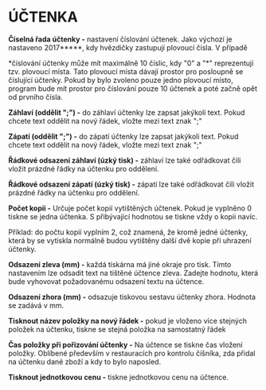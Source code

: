 # ÚČTENKA

**Číselná řada účtenky -** nastavení číslování účtenek. Jako výchozí je nastaveno 2017\*\*\*\*\*, kdy hvězdičky zastupují plovoucí čísla. V případě

\*číslování účtenky může mít maximálně 10 číslic, kdy "0" a "\*" reprezentují tzv. plovoucí místa. Tato plovoucí místa dávají prostor pro posloupně se číslující účtenky. Pokud by bylo zvoleno pouze jedno plovoucí místo, program bude mít prostor pro číslování pouze 10 účtenek a poté začně opět od prvního čísla.

**Záhlaví \(oddělit ";"\) -** do záhlaví účtenky lze zapsat jakýkoli text. Pokud chcete text oddělit na nový řádek, vložte mezi text znak ";"

**Zápatí \(oddělit ";"\) -** do zápatí účtenky lze zapsat jakýkoli text. Pokud chcete text oddělit na nový řádek, vložte mezi text znak ";"

**Řádkové odsazení záhlaví \(úzký tisk\) -** záhlaví lze také odřádkovat čili vložit prázdné řádky na účtenku pro oddělení.

**Řádkové odsazení zápatí \(úzký tisk\) -** zápatí lze také odřádkovat čili vložit prázdné řádky na účtenku pro oddělení.

**Počet kopii -** Určuje počet kopií vytištěných účtenek. Pokud je vyplněno 0 tiskne se jedna účtenka. S přibývající hodnotou se tiskne vždy o kopii navíc.

Příklad: do počtu kopií vyplním 2, což znamená, že kromě jedné účtenky, která by se vytiskla normálně budou vytištěny další dvě kopie při uhrazení účtenky.

**Odsazení zleva \(mm\) -** každá tiskárna má jiné okraje pro tisk. Tímto nastavením lze odsadit text na tištěné účtence zleva. Zadejte hodnotu, která bude vyhovovat požadovanému odsazení textu na účtence.

**Odsazení zhora \(mm\) -** odsazuje tiskovou sestavu účtenky zhora. Hodnota se zadává v mm.

**Tisknout název položky na nový řádek -** pokud je vloženo více stejných položek na účtenku, tiskne se stejná položka na samostatný řádek

**Čas položky při pořizování účtenky -** Na účtence se tiskne čas vložení položky. Oblíbené především v restauracích pro kontrolu číšníka, zda přidal na účtenku dané zboží a kdy to bylo naposled.

**Tisknout jednotkovou cenu -** tiskne jednotkovou cenu na účtence.

